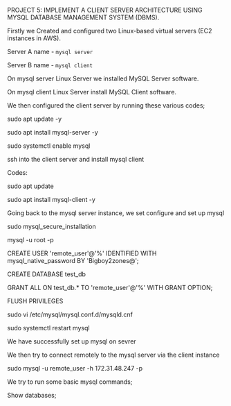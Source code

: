 PROJECT 5: IMPLEMENT A CLIENT SERVER ARCHITECTURE USING MYSQL DATABASE MANAGEMENT SYSTEM (DBMS).

Firstly we Created and configured two Linux-based virtual servers (EC2 instances in AWS).

Server A name - `mysql server`

Server B name - `mysql client`

On mysql server Linux Server we installed MySQL Server software.

On mysql client Linux Server install MySQL Client software.

We then configured the client server by running these various codes;

sudo apt update -y

sudo apt install mysql-server -y

sudo systemctl enable mysql

ssh into the client server and install mysql client

Codes:

sudo apt update

sudo apt install mysql-client -y

Going back to the mysql server instance, we set configure and set up mysql

sudo mysql_secure_installation

mysql -u root -p

CREATE USER 'remote_user'@'%' IDENTIFIED WITH mysql_native_password BY 'Bigboy2zones@';

CREATE DATABASE test_db

GRANT ALL ON test_db.* TO 'remote_user'@'%' WITH GRANT OPTION;

FLUSH PRIVILEGES

sudo vi /etc/mysql/mysql.conf.d/mysqld.cnf

sudo systemctl restart mysql



We have successfully set up mysql on sevrer 

We then try to connect remotely to the mysql server via the client instance

sudo mysql -u remote_user -h 172.31.48.247 -p

We try to run some basic mysql commands;

Show databases;

